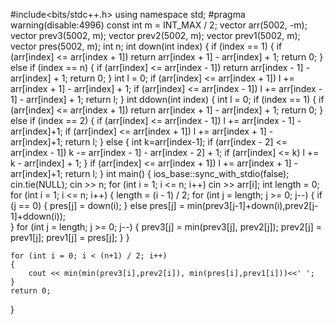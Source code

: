 #include<bits/stdc++.h>
using namespace std;
#pragma warning(disable:4996)
const int m = INT_MAX / 2;
vector<int> arr(5002, -m);
vector<int> prev3(5002, m);
vector<int> prev2(5002, m);
vector<int> prev1(5002, m);
vector<int> pres(5002, m);
int n;
int down(int index)
{
	if (index == 1)
	{
		if (arr[index] <= arr[index + 1])
			return arr[index + 1] - arr[index] + 1;
		return 0;
	}
	else
		if (index == n)
		{
			if (arr[index] <= arr[index - 1])
				return arr[index - 1] - arr[index] + 1;
			return 0;
		}
	int l = 0;
	if (arr[index] <= arr[index + 1])
		l += arr[index + 1] - arr[index] + 1;
	if (arr[index] <= arr[index - 1])
		l += arr[index - 1] - arr[index] + 1;
	return l;
}
int ddown(int index)
{
	int l = 0;
	if (index == 1)
	{
		if (arr[index] <= arr[index + 1])
			return arr[index + 1] - arr[index] + 1;
		return 0;
	}
	else
		if (index == 2)
		{
			if (arr[index] <= arr[index - 1])
				l += arr[index - 1] - arr[index]+1;
			if (arr[index] <= arr[index + 1])
				l += arr[index + 1] - arr[index]+1;
			return l;
		}
		else
		{
			int k=arr[index-1];
			if (arr[index - 2] <= arr[index - 1])
				k -= arr[index - 1] - arr[index - 2] + 1;
			if (arr[index] <= k)
				l += k - arr[index] + 1;
		}
	if (arr[index] <= arr[index + 1])
		l += arr[index + 1] - arr[index]+1;
	return l;
}
int main()
{
	ios_base::sync_with_stdio(false);
	cin.tie(NULL);
	cin >> n;
	for (int i = 1; i <= n; i++)
		cin >> arr[i];
	int length = 0;
	for (int i = 1; i <= n; i++)
	{
		length = (i - 1) / 2;
		for (int j = length; j >= 0; j--)
		{
			if (j == 0)
			{
				pres[j] = down(i);
			}
			else
			pres[j] = min(prev3[j-1]+down(i),prev2[j-1]+ddown(i));			
		}
		for (int j = length; j >= 0; j--)
		{
			prev3[j] = min(prev3[j], prev2[j]);
			prev2[j] = prev1[j];
			prev1[j] = pres[j];
		}
	}

	for (int i = 0; i < (n+1) / 2; i++)
	{
		cout << min(min(prev3[i],prev2[i]), min(pres[i],prev1[i]))<<' ';
	}
	return 0;
}
